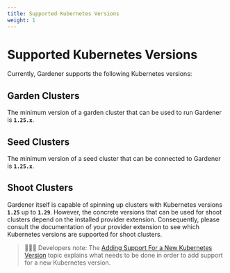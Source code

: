 ```yaml
---
title: Supported Kubernetes Versions
weight: 1
---
```


# Supported Kubernetes Versions

Currently, Gardener supports the following Kubernetes versions:

## Garden Clusters

The minimum version of a garden cluster that can be used to run Gardener is **`1.25.x`**.

## Seed Clusters

The minimum version of a seed cluster that can be connected to Gardener is **`1.25.x`**.

## Shoot Clusters

Gardener itself is capable of spinning up clusters with Kubernetes versions **`1.25`** up to **`1.29`**.
However, the concrete versions that can be used for shoot clusters depend on the installed provider extension.
Consequently, please consult the documentation of your provider extension to see which Kubernetes versions are supported for shoot clusters.

> 👨🏼‍💻 Developers note: The [Adding Support For a New Kubernetes Version](../development/new-kubernetes-version.md) topic explains what needs to be done in order to add support for a new Kubernetes version.
